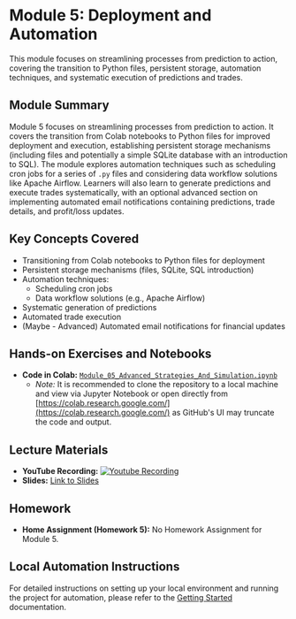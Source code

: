 # Module 5: Deployment and Automation

This module focuses on streamlining processes from prediction to action, covering the transition to Python files, persistent storage, automation techniques, and systematic execution of predictions and trades.

## Module Summary

Module 5 focuses on streamlining processes from prediction to action. It covers the transition from Colab notebooks to Python files for improved deployment and execution, establishing persistent storage mechanisms (including files and potentially a simple SQLite database with an introduction to SQL). The module explores automation techniques such as scheduling cron jobs for a series of `.py` files and considering data workflow solutions like Apache Airflow. Learners will also learn to generate predictions and execute trades systematically, with an optional advanced section on implementing automated email notifications containing predictions, trade details, and profit/loss updates.

## Key Concepts Covered

- Transitioning from Colab notebooks to Python files for deployment
- Persistent storage mechanisms (files, SQLite, SQL introduction)
- Automation techniques:
  - Scheduling cron jobs
  - Data workflow solutions (e.g., Apache Airflow)
- Systematic generation of predictions
- Automated trade execution
- (Maybe - Advanced) Automated email notifications for financial updates

## Hands-on Exercises and Notebooks

- **Code in Colab:** [`Module_05_Advanced_Strategies_And_Simulation.ipynb`](https://github.com/DataTalksClub/stock-markets-analytics-zoomcamp/blob/main/05-deployment-and-automation/Module_05_Advanced_Strategies_And_Simulation.ipynb)
  - _Note:_ It is recommended to clone the repository to a local machine and view via Jupyter Notebook or open directly from [https://colab.research.google.com/](https://colab.research.google.com/) as GitHub's UI may truncate the code and output.

## Lecture Materials

- **YouTube Recording:** [![Youtube Recording](https://markdown-videos-api.jorgenkh.no/youtube/tk7UoILcJ34)](https://www.youtube.com/watch?v=tk7UoILcJ34)
- **Slides:** [Link to Slides](https://docs.google.com/presentation/d/e/2PACX-1vSYzqwh8LkFDc2v-3BEr2UnFe5ifL5Hp3a5iWbjhJ86xjtaLu7HrIMH82JU4yOO7NcY9c5pcnDui6gG/pub?start=false&loop=false&delayms=3000)

## Homework

- **Home Assignment (Homework 5):** No Homework Assignment for Module 5.

## Local Automation Instructions

For detailed instructions on setting up your local environment and running the project for automation, please refer to the [Getting Started](GETTING_STARTED.md) documentation.
